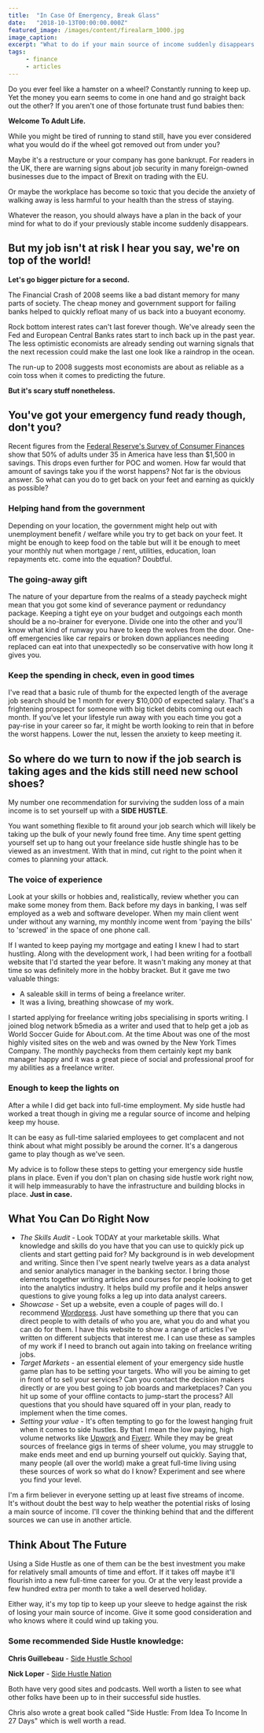 ```yaml
---
title:  "In Case Of Emergency, Break Glass"
date:   "2018-10-13T00:00:00.000Z"
featured_image: /images/content/firealarm_1000.jpg
image_caption: 
excerpt: "What to do if your main source of income suddenly disappears and you need to find the best option to get earning again quickly"
tags: 
     - finance
     - articles
---
```

Do you ever feel like a hamster on a wheel? Constantly running to keep up. Yet the money you earn seems to come in one hand and go straight back out the other? If you aren't one of those fortunate trust fund babies then:

**Welcome To Adult Life.**

While you might be tired of running to stand still, have you ever considered what you would do if the wheel got removed out from under you?

Maybe it's a restructure or your company has gone bankrupt. For readers in the UK, there are warning signs about job security in many foreign-owned businesses due to the impact of Brexit on trading with the EU.

Or maybe the workplace has become so toxic that you decide the anxiety of walking away is less harmful to your health than the stress of staying.

Whatever the reason, you should always have a plan in the back of your mind for what to do if your previously stable income suddenly disappears.

## But my job isn't at risk I hear you say, we're on top of the world!

**Let's go bigger picture for a second.**

The Financial Crash of 2008 seems like a bad distant memory for many parts of society. The cheap money and government support for failing banks helped to quickly refloat many of us back into a buoyant economy.

Rock bottom interest rates can't last forever though. We've already seen the Fed and European Central Banks rates start to inch back up in the past year. The less optimistic economists are already sending out warning signals that the next recession could make the last one look like a raindrop in the ocean.

The run-up to 2008 suggests most economists are about as reliable as a coin toss when it comes to predicting the future.

**But it's scary stuff nonetheless.**

## You've got your emergency fund ready though, don't you?

Recent figures from the [Federal Reserve's Survey of Consumer Finances](https://www.federalreserve.gov/econres/scfindex.htm) show that 50% of adults under 35 in America have less than $1,500 in savings. This drops even further for POC and women. How far would that amount of savings take you if the worst happens? Not far is the obvious answer. So what can you do to get back on your feet and earning as quickly as possible?

### Helping hand from the government

Depending on your location, the government might help out with unemployment benefit / welfare while you try to get back on your feet. It might be enough to keep food on the table but will it be enough to meet your monthly nut when mortgage / rent, utilities, education, loan repayments etc. come into the equation? Doubtful.

### The going-away gift

The nature of your departure from the realms of a steady paycheck might mean that you got some kind of severance payment or redundancy package. Keeping a tight eye on your budget and outgoings each month should be a no-brainer for everyone. Divide one into the other and you'll know what kind of runway you have to keep the wolves from the door. One-off emergencies like car repairs or broken down appliances needing replaced can eat into that unexpectedly so be conservative with how long it gives you.

### Keep the spending in check, even in good times

I've read that a basic rule of thumb for the expected length of the average job search should be 1 month for every $10,000 of expected salary. That's a frightening prospect for someone with big ticket debits coming out each month. If you've let your lifestyle run away with you each time you got a pay-rise in your career so far, it might be worth looking to rein that in before the worst happens. Lower the nut, lessen the anxiety to keep meeting it.

## So where do we turn to now if the job search is taking ages and the kids still need new school shoes?

My number one recommendation for surviving the sudden loss of a main income is to set yourself up with a **SIDE HUSTLE**.

You want something flexible to fit around your job search which will likely be taking up the bulk of your newly found free time. Any time spent getting yourself set up to hang out your freelance side hustle shingle has to be viewed as an investment. With that in mind, cut right to the point when it comes to planning your attack.

### The voice of experience

Look at your skills or hobbies and, realistically, review whether you can make some money from them. Back before my days in banking, I was self employed as a web and software developer. When my main client went under without any warning, my monthly income went from 'paying the bills' to 'screwed' in the space of one phone call.

If I wanted to keep paying my mortgage and eating I knew I had to start hustling. Along with the development work, I had been writing for a football website that I'd started the year before. It wasn't making any money at that time so was definitely more in the hobby bracket. But it gave me two valuable things:

- A saleable skill in terms of being a freelance writer.
- It was a living, breathing showcase of my work.

I started applying for freelance writing jobs specialising in sports writing. I joined blog network b5media as a writer and used that to help get a job as World Soccer Guide for About.com. At the time About was one of the most highly visited sites on the web and was owned by the New York Times Company. The monthly paychecks from them certainly kept my bank manager happy and it was a great piece of social and professional proof for my abilities as a freelance writer.

### Enough to keep the lights on

After a while I did get back into full-time employment. My side hustle had worked a treat though in giving me a regular source of income and helping keep my house.

It can be easy as full-time salaried employees to get complacent and not think about what might possibly be around the corner. It's a dangerous game to play though as we've seen.

My advice is to follow these steps to getting your emergency side hustle plans in place. Even if you don't plan on chasing side hustle work right now, it will help immeasurably to have the infrastructure and building blocks in place. **Just in case.**

## What You Can Do Right Now

- *The Skills Audit* - Look TODAY at your marketable skills. What knowledge and skills do you have that you can use to quickly pick up clients and start getting paid for? My background is in web development and writing. Since then I've spent nearly twelve years as a data analyst and senior analytics manager in the banking sector. I bring those elements together writing articles and courses for people looking to get into the analytics industry. It helps build my profile and it helps answer questions to give young folks a leg up into data analyst careers.
- *Showcase* - Set up a website, even a couple of pages will do. I recommend [Wordpress](https://wordpress.org). Just have something up there that you can direct people to with details of who you are, what you do and what you can do for them. I have this website to show a range of articles I've written on different subjects that interest me. I can use these as samples of my work if I need to branch out again into taking on freelance writing jobs.
- *Target Markets* - an essential element of your emergency side hustle game plan has to be setting your targets. Who will you be aiming to get in front of to sell your services? Can you contact the decision makers directly or are you best going to job boards and marketplaces? Can you hit up some of your offline contacts to jump-start the process? All questions that you should have squared off in your plan, ready to implement when the time comes.
- *Setting your value* - It's often tempting to go for the lowest hanging fruit when it comes to side hustles. By that I mean the low paying, high volume networks like [Upwork](https://www.upwork.com/) and [Fiverr](https://www.fiverr.com/). While they may be great sources of freelance gigs in terms of sheer volume, you may struggle to make ends meet and end up burning yourself out quickly. Saying that, many people (all over the world) make a great full-time living using these sources of work so what do I know? Experiment and see where you find your level.

I'm a firm believer in everyone setting up at least five streams of income. It's without doubt the best way to help weather the potential risks of losing a main source of income. I'll cover the thinking behind that and the different sources we can use in another article.

## Think About The Future

Using a Side Hustle as one of them can be the best investment you make for relatively small amounts of time and effort. If it takes off maybe it'll flourish into a new full-time career for you. Or at the very least provide a few hundred extra per month to take a well deserved holiday.

Either way, it's my top tip to keep up your sleeve to hedge against the risk of losing your main source of income. Give it some good consideration and who knows where it could wind up taking you.

### Some recommended Side Hustle knowledge:

**Chris Guillebeau** - [Side Hustle School](https://sidehustleschool.com/)

**Nick Loper** - [Side Hustle Nation](https://www.sidehustlenation.com)

Both have very good sites and podcasts. Well worth a listen to see what other folks have been up to in their successful side hustles.

Chris also wrote a great book called "Side Hustle: From Idea To Income In 27 Days" which is well worth a read.